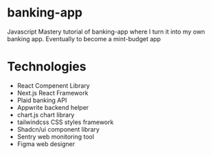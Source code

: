 # banking-app
Javascript Mastery tutorial of banking-app where I turn it into my own banking app. Eventually to become a mint-budget app

# Technologies

- React Compenent Library
- Next.js React Framework
- Plaid banking API
- Appwrite backend helper
- chart.js chart library
- tailwindcss CSS styles framework
- Shadcn/ui component library
- Sentry web monitoring tool
- Figma web designer